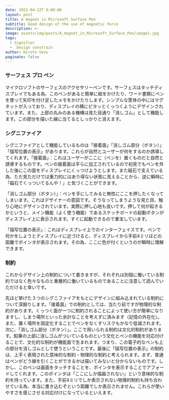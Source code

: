 ```yaml
---
date: 2021-04-22T 9:00:00
layout: post
title: A magnet in Microsoft Surface Pen
subtitle: Good design of the use of magnetic force
description: >-
image: assets/img/posts/A_magnet_in_Microsoft_Surface_Pen/image1.jpg
tags: 
  - Signifier
  -  Design constrain
author: Hiroto Uezu
paginate: false
---
```


### サーフェス プロ ペン
マイクロソフトのサーフェスのアクセサリーペンです。サーフェスはタッチディスプレイでもある為、このペンがあると簡単に絵をかけたり、ワード書類にペンを使って矢印を付け足したメモをかけたりします。シンプルな筐体の中にはマグネットが入っており、ディスプレイの横にピタッとくっつくようにデザインされています。また、上部の丸みのある機構は見た目通り「消しゴム」として機能します。この部分を描いた線に当てるとしっかりと消えます。

### シグニファイア
シグニファイアとして機能しているものは「接着面」「消しゴム部分（ボタン）」「描写位置の表示」があります。これらが自然とユーザーが何をするのか誘導してくれます。「接着面」：これはユーザーがここに（ペンを）置くものだと自然と誘導するものです。ペンの接着面は平らに加工されているので初見でもペンを外した後にこの面をディスプレイにくっつけようとします。また磁石で支えている為、ただ見ただけでは重力的にはあり得ない状態に見えることから、逆に瞬時に「磁石でくっついてるんや！」と気づくことができます。

「消しゴム部分（ボタン）」：ペンを手にしてみると無性にここを押したくなってしまいます。これはデザイナーの意図です。そうなってしまうような見た目、触り心地にデザインされています。実際に押し心地も良いです。押して何が起きるかというと、メイン機能（よく使う機能）であるスケッチボードの起動ボタンがディスプレイ上に表示されます。すぐに起動できるので重宝しています。

「描写位置の表示」：これはディスプレイ上でのインターフェイスです。ペンで何かをしようとディスプレイに近づけると、ディスプレイから手前4ミリほどの距離でポインタが表示されます。その為、ここに色が付くというのが瞬時に理解できます。

### 制約
これからデザイン上の制約について書きますが、それぞれは別個に働いている制約ではなく色々なものと重層的に働いているものであることに注意して読んでいただけると幸いです。

先ほど挙げた３つのシグニファイアをもとにデザインに組み込まれている制約について深掘りします。「接着面」での制約としては、当たり前ですが物理的な制約があります。くっつく面が一つに制約されることによって使い方が簡単になりますし、しまう場所といった余計なことを考えずに済みます（記憶の外在化）。また、置く場所を固定化することでペンをなくすリスクもかなり低減されます。次に、「消しゴム部分（ボタン）」。ここで用いられる制約は文化的制約があります。鉛筆の上部に消しゴムがついているものという文化とペンの機能を対応付けることで、文化的な制約が機能面で生まれます。つまり、この電子的なペンも上の部分を消しゴムとして使うということです。最後に「描写位置の表示」の制約は、上手く表現された意味的な制約・物理的な制約と考えられます。まず、普通はペンがどう線を引くことができるかは描いてみないと分からないものです。しかし、このペンは画面をタッチすることを、ポインタを表示することでアフォードしてくれます。このポインタは「ここにしか描画されない」という意味的な制約を持っています。また、手前4ミリでしか表示されない物理的制約も持ち合わせている為、本当に書き込むぞという距離でしか表示されません。これらが使いやすさを感じさせる対応付けになっているといえます。
